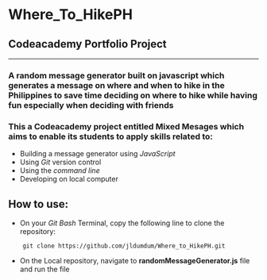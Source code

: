 # Where_To_HikePH
## Codeacademy Portfolio Project
---

### A random message generator built on javascript which generates a message on where and when to hike in the Philippines to save time deciding on where to hike while having fun especially when deciding with friends

### This a Codeacademy project entitled **Mixed Mesages** which aims to enable its students to apply skills related to:
+ Building a message generator using *JavaScript*
+ Using *Git* version control
+ Using the *command line*
+ Developing on local computer


## How to use:
+ On your *Git Bash* Terminal, copy the following line to clone the repository:
```
    git clone https://github.com/jldumdum/Where_to_HikePH.git
```
+ On the Local repository, navigate to **randomMessageGenerator.js** file and run the file